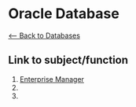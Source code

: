 # Oracle Database
[<-- Back to Databases](https://github.com/mtemporim/Databases/tree/main)  

## Link to subject/function  
1. [Enterprise Manager]()
1. []()
1. []()
